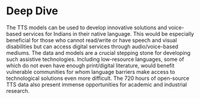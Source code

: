 # Deep Dive

The TTS models can be used to develop innovative solutions and voice-based services for Indians in their native language. This would be especially beneficial for those who cannot read/write or have speech and visual disabilities but can access digital services through audio/voice-based mediums. The data and models are a crucial stepping stone for developing such assistive technologies. Including low-resource languages, some of which do not even have enough print/digital literature, would benefit vulnerable communities for whom language barriers make access to technological solutions even more difficult. The 720 hours of open-source TTS data also present immense opportunities for academic and industrial research.